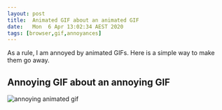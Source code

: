 ```yaml
---
layout: post
title:  Animated GIF about an animated GIF
date:   Mon  6 Apr 13:02:34 AEST 2020
tags: [browser,gif,annoyances]
---
```

As a rule, I am annoyed by animated GIFs.  Here is a simple way to make them go away.

## Annoying GIF about an annoying GIF

![annoying animated gif](/assets/annoying_animated_gif.gif "Annoying Animated GIF")

